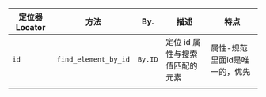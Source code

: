 


| 定位器 Locator | 方法                 | By.     | 描述                           | 特点                          |
| -------------- | -------------------- | ------- | ------------------------------ | ----------------------------- |
| `id`           | `find_element_by_id` | `By.ID` | 定位 id 属性与搜索值匹配的元素 | 属性-规范里面id是唯一的，优先 |
|                |                      |         |                                |                               |


